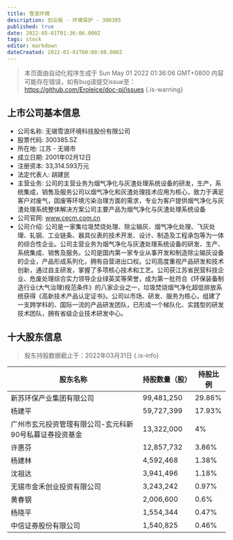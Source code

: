 ```yaml
---
title: 雪浪环境
description: 创业板 - 环境保护 - 300385
published: true
date: 2022-05-01T01:36:06.000Z
tags: stock
editor: markdown
dateCreated: 2022-01-01T00:00:00.000Z
---
```


> 本页面由自动化程序生成于 Sun May 01 2022 01:36:06 GMT+0800
> 内容可能存在错误，如有bug请提交issue至：https://github.com/Eroleice/doc-pi/issues
{.is-warning}

## 上市公司基本信息
- 公司名称: 无锡雪浪环境科技股份有限公司
- 股票代码: 300385.SZ
- 所在地: 江苏 - 无锡市
- 成立日期: 2001年02月12日
- 注册资本: 33,314.593万元
- 法定代表人: 胡建民
- 主营业务: 公司的主营业务为烟气净化与灰渣处理系统设备的研发，生产，系统集成，销售及服务公司以烟气净化和灰渣处理技术应用为核心，致力于满足客户对废气，固废等环境污染治理方面的需求，专业为客户提供烟气净化与灰渣处理系统整体解决方案公司主要产品为烟气净化与灰渣处理系统设备
- 公司官网: www.cecm.com.cn
- 公司介绍: 公司是一家集垃圾焚烧处理、除尘输灰、烟气净化处理、飞灰处理、轧钢、工业链条、器具仪表的技术开发、设计、制造及工程承包等为一体的综合性企业。公司主营业务为烟气净化与灰渣处理系统设备的研发、生产、系统集成、销售及服务。公司是国内第一家专业从事开发和制造除尘输灰设备的企业，产品形成系列化，拥有自营进出口权。公司高度重视产品研发和技术创新，通过自主研发，掌握了多项核心技术和工艺。公司获江苏省民营科技企业、危废处理综合实力领导企业绿英奖等荣誉，成为第一批符合《环保装备制造行业(大气治理)规范条件》的八家企业之一，垃圾焚烧烟气净化超低排放系统获得《高新技术产品认定证书》。公司以市场、研发、服务为核心，组建了一支跨学科的、国际一流的产品研发团队，已形成一个梯队化、实践型的研发技术团队，拥有省级企业技术研发中心。


## 十大股东信息
> 股东持股数据截止于：2022年03月31日
{.is-info}

| 股东名称 | 持股数量（股） | 持股比例 |
| --- | --- | --- |
| 新苏环保产业集团有限公司 | 99,481,250 | 29.86% |
| 杨建平 | 59,727,399 | 17.93% |
| 广州市玄元投资管理有限公司-玄元科新90号私募证券投资基金 | 13,322,000 | 4% |
| 许惠芬 | 12,857,732 | 3.86% |
| 杨建林 | 4,592,468 | 1.38% |
| 沈祖达 | 3,941,496 | 1.18% |
| 无锡市金禾创业投资有限公司 | 3,243,242 | 0.97% |
| 黄春钢 | 2,006,600 | 0.6% |
| 杨晓平 | 1,554,344 | 0.47% |
| 中信证券股份有限公司 | 1,540,825 | 0.46% |




